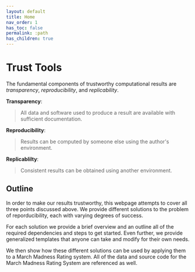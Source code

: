 ```yaml
---
layout: default
title: Home
nav_order: 1
has_toc: false
permalink: :path
has_children: true
---
```

# Trust Tools

The fundamental components of trustworthy computational results are *transparency*, *reproducibility*, and *replicability*.

__Transparency__:
>All data and software used to produce a result are available with sufficient documentation.

__Reproducibility__:
>Results can be computed by someone else using the author's environment.

__Replicablilty__:
>Consistent results can be obtained using another environment.

## Outline

In order to make our results trustworthy, this webpage attempts to cover all three points discussed above. We provide different solutions to the problem of reporducibility, each with varying degrees of success. 

For each solution we provide a brief overview and an outline all of the required dependencies and steps to get started. Even further, we provide generalized templates that anyone can take and modify for their own needs.

We then show how these different solutions can be used by applying them to a March Madness Rating system. All of the data and source code for the March Madness Rating System are referenced as well.

